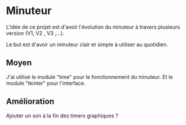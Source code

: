 # Minuteur

L'idée de ce projet est d'avoir l'évolution du minuteur à travers plusieurs version (V1, V2 , V3 ,...).

Le but est d'avoir un minuteur clair et simple à utiliser au quotidien.

## Moyen
J'ai utilisé le module "time" pour le fonctionnement du minuteur.
Et le module "tkinter" pour l'interface.

## Amélioration
Ajouter un son à la fin des timers graphiques ?